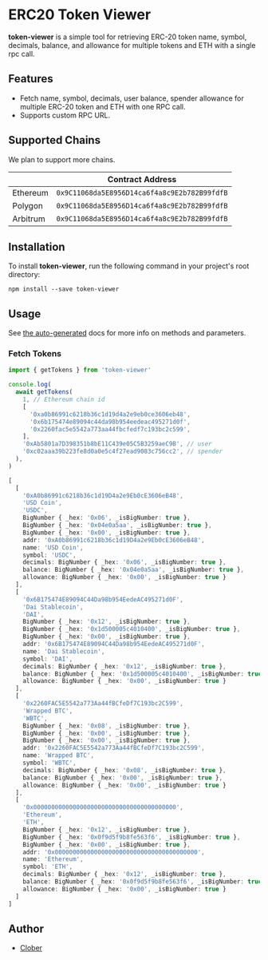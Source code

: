 # ERC20 Token Viewer

**token-viewer** is a simple tool for retrieving ERC-20 token name, symbol, decimals, balance, and allowance for multiple tokens and ETH with a single rpc call.

## Features

- Fetch name, symbol, decimals, user balance, spender allowance for multiple ERC-20 token and ETH with one RPC call.
- Supports custom RPC URL.

## Supported Chains

We plan to support more chains.

|                 | Contract Address |
|-----------------|------------------|
| Ethereum        | `0x9C11068da5E8956D14ca6f4a8c9E2b782B99fdfB`            |
| Polygon         | `0x9C11068da5E8956D14ca6f4a8c9E2b782B99fdfB`            |
| Arbitrum        | `0x9C11068da5E8956D14ca6f4a8c9E2b782B99fdfB`            |

## Installation

To install **token-viewer**, run the following command in your project's root directory:

```shell
npm install --save token-viewer
```

## Usage

See [the auto-generated](./docs/modules.md) docs for more info on methods and parameters.

### Fetch Tokens

```typescript
import { getTokens } from 'token-viewer'

console.log(
  await getTokens(
    1, // Ethereum chain id
    [
      '0xa0b86991c6218b36c1d19d4a2e9eb0ce3606eb48',
      '0x6b175474e89094c44da98b954eedeac495271d0f',
      '0x2260fac5e5542a773aa44fbcfedf7c193bc2c599',
    ],
    '0xAb5801a7D398351b8bE11C439e05C5B3259aeC9B', // user
    '0xc02aaa39b223fe8d0a0e5c4f27ead9083c756cc2', // spender
  ),
)

[
  [
    '0xA0b86991c6218b36c1d19D4a2e9Eb0cE3606eB48',
    'USD Coin',
    'USDC',
    BigNumber { _hex: '0x06', _isBigNumber: true },
    BigNumber { _hex: '0x04e0a5aa', _isBigNumber: true },
    BigNumber { _hex: '0x00', _isBigNumber: true },
    addr: '0xA0b86991c6218b36c1d19D4a2e9Eb0cE3606eB48',
    name: 'USD Coin',
    symbol: 'USDC',
    decimals: BigNumber { _hex: '0x06', _isBigNumber: true },
    balance: BigNumber { _hex: '0x04e0a5aa', _isBigNumber: true },
    allowance: BigNumber { _hex: '0x00', _isBigNumber: true }
  ],
  [
    '0x6B175474E89094C44Da98b954EedeAC495271d0F',
    'Dai Stablecoin',
    'DAI',
    BigNumber { _hex: '0x12', _isBigNumber: true },
    BigNumber { _hex: '0x1d500005c4010400', _isBigNumber: true },
    BigNumber { _hex: '0x00', _isBigNumber: true },
    addr: '0x6B175474E89094C44Da98b954EedeAC495271d0F',
    name: 'Dai Stablecoin',
    symbol: 'DAI',
    decimals: BigNumber { _hex: '0x12', _isBigNumber: true },
    balance: BigNumber { _hex: '0x1d500005c4010400', _isBigNumber: true },
    allowance: BigNumber { _hex: '0x00', _isBigNumber: true }
  ],
  [
    '0x2260FAC5E5542a773Aa44fBCfeDf7C193bc2C599',
    'Wrapped BTC',
    'WBTC',
    BigNumber { _hex: '0x08', _isBigNumber: true },
    BigNumber { _hex: '0x00', _isBigNumber: true },
    BigNumber { _hex: '0x00', _isBigNumber: true },
    addr: '0x2260FAC5E5542a773Aa44fBCfeDf7C193bc2C599',
    name: 'Wrapped BTC',
    symbol: 'WBTC',
    decimals: BigNumber { _hex: '0x08', _isBigNumber: true },
    balance: BigNumber { _hex: '0x00', _isBigNumber: true },
    allowance: BigNumber { _hex: '0x00', _isBigNumber: true }
  ],
  [
    '0x0000000000000000000000000000000000000000',
    'Ethereum',
    'ETH',
    BigNumber { _hex: '0x12', _isBigNumber: true },
    BigNumber { _hex: '0x0f9d5f9b8fe563f6', _isBigNumber: true },
    BigNumber { _hex: '0x00', _isBigNumber: true },
    addr: '0x0000000000000000000000000000000000000000',
    name: 'Ethereum',
    symbol: 'ETH',
    decimals: BigNumber { _hex: '0x12', _isBigNumber: true },
    balance: BigNumber { _hex: '0x0f9d5f9b8fe563f6', _isBigNumber: true },
    allowance: BigNumber { _hex: '0x00', _isBigNumber: true }
  ]
]
```

## Author

- [Clober](https://clober.io)
